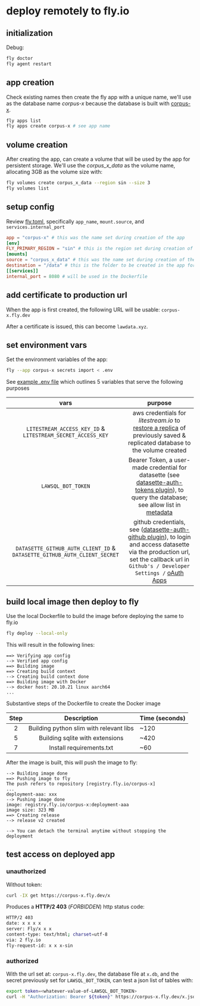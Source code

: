 # deploy remotely to fly.io

## initialization

Debug:

```sh
fly doctor
fly agent restart
```

## app creation

Check existing names then create the fly app with a unique name, we'll use as the database name _corpus-x_ because the database is built with [corpus-x](https://github.com/justmars/corpus-x).

```sh
fly apps list
fly apps create corpus-x # see app name
```

## volume creation

After creating the app, can create a volume that will be used by the app for persistent storage. We'll use the _corpus_x_data_ as the volume name, allocating 3GB as the volume size with:

```sh
fly volumes create corpus_x_data --region sin --size 3
fly volumes list
```

## setup config

Review [fly.toml](../fly.toml), specifically `app_name`, `mount.source`, and `services.internal_port`

```toml
app = "corpus-x" # this was the name set during creation of the app
[env]
FLY_PRIMARY_REGION = "sin" # this is the region set during creation of the app's volume
[mounts]
source = "corpus_x_data" # this was the name set during creation of the app's volume; can verify this with fly volumes list
destination = "/data" # this is the folder to be created in the app for persistent storage, used in the Dockerfile
[[services]]
internal_port = 8080 # will be used in the Dockerfile
```

## add certificate to production url

When the app is first created, the following URL will be usable: `corpus-x.fly.dev`

After a certificate is issued, this can become `lawdata.xyz`.

## set environment vars

Set the environment variables of the app:

```sh
fly --app corpus-x secrets import < .env
```

See [example .env file](./../.env.example) which outlines 5 variables that serve the following purposes

vars | purpose
:--:|:--:
`LITESTREAM_ACCESS_KEY_ID` & `LITESTREAM_SECRET_ACCESS_KEY` | aws credentials for _litestream.io_ to [restore a replica](/scripts/run.sh) of previously saved & replicated database to the volume created
 `LAWSQL_BOT_TOKEN` | Bearer Token, a user-made credential for datasette (see [datasette-auth-tokens plugin](https://github.com/simonw/datasette-auth-tokens)), to query the database; see allow list in [metadata](.././etc/metadata.yml)
`DATASETTE_GITHUB_AUTH_CLIENT_ID` & `DATASETTE_GITHUB_AUTH_CLIENT_SECRET` | github credentials, see ([datasette-auth-github plugin](https://github.com/simonw/datasette-auth-github)), to login and access datasette via the production url, set the callback url in `Github's / Developer Settings /` [oAuth Apps](https://github.com/settings/developers)

## build local image then deploy to fly

Use the local Dockerfile to build the image before deploying the same to fly.io

```sh
fly deploy --local-only
```

This will result in the following lines:

```console
==> Verifying app config
--> Verified app config
==> Building image
==> Creating build context
--> Creating build context done
==> Building image with Docker
--> docker host: 20.10.21 linux aarch64
...
```

Substantive steps of the Dockerfile to create the Docker image

Step | Description | Time (seconds)
:--:|:--:|:--
2 | Building python slim with relevant libs | ~120
5 | Building sqlite with extensions | ~420
7 | Install requirements.txt | ~60

After the image is built, this will push the image to fly:

```console
--> Building image done
==> Pushing image to fly
The push refers to repository [registry.fly.io/corpus-x]
...
deployment-aaa: xxx
--> Pushing image done
image: registry.fly.io/corpus-x:deployment-aaa
image size: 323 MB
==> Creating release
--> release v2 created

--> You can detach the terminal anytime without stopping the deployment
```

## test access on deployed app

### unauthorized

Without token:

```sh
curl -IX get https://corpus-x.fly.dev/x
```

Produces a **HTTP/2 403** (_FORBIDDEN_) http status code:

```sh
HTTP/2 403
date: x x x x
server: Fly/x x x
content-type: text/html; charset=utf-8
via: 2 fly.io
fly-request-id: x x x-sin
```

### authorized

With the url set at: `corpus-x.fly.dev`, the database file at `x.db`, and the secret previously set for `LAWSQL_BOT_TOKEN`, can test a json list of tables with:

```sh
export token=<whatever-value-of-LAWSQL_BOT_TOKEN>
curl -H "Authorization: Bearer ${token}" https://corpus-x.fly.dev/x.json | jq
```
